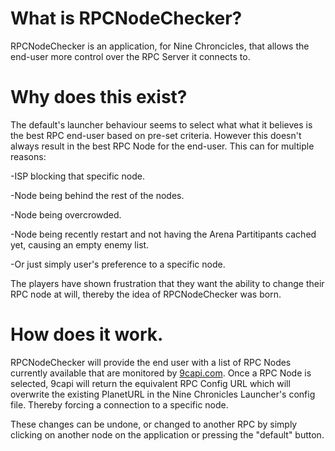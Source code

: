 # What is RPCNodeChecker?
RPCNodeChecker is an application, for Nine Chroncicles, that allows the end-user more control over the RPC Server it connects to.

# Why does this exist?
The default's launcher behaviour seems to select what what it believes is the best RPC end-user based on pre-set criteria. However this doesn't always result in the best RPC Node for the end-user.
This can for multiple reasons:

-ISP blocking that specific node.

-Node being behind the rest of the nodes.

-Node being overcrowded.

-Node being recently restart and not having the Arena Partitipants cached yet, causing an empty enemy list.

-Or just simply user's preference to a specific node.

The players have shown frustration that they want the ability to change their RPC node at will, thereby the idea of RPCNodeChecker was born.

# How does it work.
RPCNodeChecker will provide the end user with a list of RPC Nodes currently available that are monitored by [9capi.com](https://9capi.com/).
Once a RPC Node is selected, 9capi will return the equivalent RPC Config URL which will overwrite the existing PlanetURL in the Nine Chronicles Launcher's config file.
Thereby forcing a connection to a specific node.

These changes can be undone, or changed to another RPC by simply clicking on another node on the application or pressing the "default" button.
